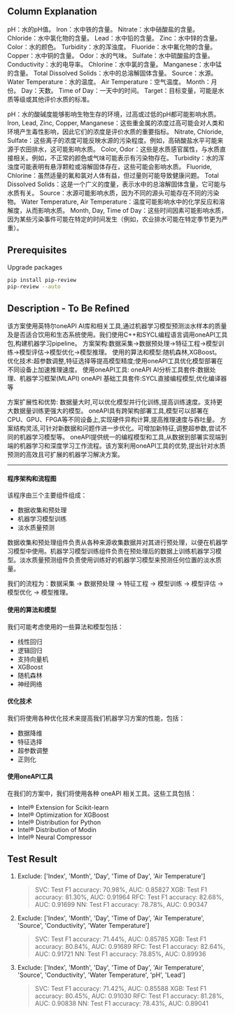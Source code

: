 ## Column Explanation
pH：水的pH值。
Iron：水中铁的含量。
Nitrate：水中硝酸盐的含量。
Chloride：水中氯化物的含量。
Lead：水中铅的含量。
Zinc：水中锌的含量。
Color：水的颜色。
Turbidity：水的浑浊度。
Fluoride：水中氟化物的含量。
Copper：水中铜的含量。
Odor：水的气味。
Sulfate：水中硫酸盐的含量。
Conductivity：水的电导率。
Chlorine：水中氯的含量。
Manganese：水中锰的含量。
Total Dissolved Solids：水中的总溶解固体含量。
Source：水源。
Water Temperature：水的温度。
Air Temperature：空气温度。
Month：月份。
Day：天数。
Time of Day：一天中的时间。
Target：目标变量，可能是水质等级或其他评价水质的标准。

pH：水的酸碱度能够影响生物生存的环境，过高或过低的pH都可能影响水质。
Iron, Lead, Zinc, Copper, Manganese：这些重金属的浓度过高可能会对人类和环境产生毒性影响，因此它们的浓度是评价水质的重要指标。
Nitrate, Chloride, Sulfate：这些离子的浓度可能反映水源的污染程度。例如，高硝酸盐水平可能来源于农田排水，这可能影响水质。
Color, Odor：这些是水质感官属性，与水质直接相关。例如，不正常的颜色或气味可能表示有污染物存在。
Turbidity：水的浑浊度可能表明有悬浮颗粒或溶解固体存在，这些可能会影响水质。
Fluoride, Chlorine：虽然适量的氟和氯对人体有益，但过量则可能导致健康问题。
Total Dissolved Solids：这是一个广义的度量，表示水中的总溶解固体含量，它可能与水质有关。
Source：水源可能影响水质，因为不同的源头可能存在不同的污染物。
Water Temperature, Air Temperature：温度可能影响水中的化学反应和溶解度，从而影响水质。
Month, Day, Time of Day：这些时间因素可能影响水质，因为某些污染事件可能在特定的时间发生（例如，农业排水可能在特定季节更为严重）。

## Prerequisites
Upgrade packages

```sh
pip install pip-review
pip-review --auto
```

## Description - To Be Refined
该方案使用英特尔oneAPI AI库和相关工具,通过机器学习模型预测淡水样本的质量及是否适合饮用和生态系统使用。我们使用C++和SYCL编程语言调用oneAPI工具包,构建机器学习pipeline。
方案架构:数据采集->数据预处理->特征工程->模型训练->模型评估->模型优化->模型推理。
使用的算法和模型:随机森林,XGBoost。
优化技术:超参数调整,特征选择等提高模型精度;使用oneAPI工具优化模型部署在不同设备上加速推理速度。
使用oneAPI工具:
oneAPI AI分析工具套件:数据处理、机器学习框架(MLAPI)
oneAPI 基础工具套件:SYCL直接编程模型,优化编译器等

方案扩展性和优势:
数据量大时,可以优化模型并行化训练,提高训练速度。支持更大数据量训练更强大的模型。
oneAPI具有跨架构部署工具,模型可以部署在CPU、GPU、FPGA等不同设备上,实现硬件异构计算,提高推理速度与吞吐量。
方案结构灵活,可针对新数据和问题作进一步优化。可增加新特征,调整超参数,尝试不同的机器学习模型等。
oneAPI提供统一的编程模型和工具,从数据到部署实现端到端的机器学习和深度学习工作流程。该方案利用oneAPI工具的优势,提出针对水质预测的高效且可扩展的机器学习解决方案。

---

#### 程序架构和流程图

该程序由三个主要组件组成：

- 数据收集和预处理
- 机器学习模型训练
- 淡水质量预测

数据收集和预处理组件负责从各种来源收集数据并对其进行预处理，以便在机器学习模型中使用。机器学习模型训练组件负责在预处理后的数据上训练机器学习模型。淡水质量预测组件负责使用训练好的机器学习模型来预测任何位置的淡水质量。

我们的流程为：数据采集 -> 数据预处理 -> 特征工程 -> 模型训练 -> 模型评估 -> 模型优化 -> 模型推理。

#### 使用的算法和模型

我们可能考虑使用的一些算法和模型包括：

- 线性回归
- 逻辑回归
- 支持向量机
- XGBoost
- 随机森林
- 神经网络

#### 优化技术

我们将使用各种优化技术来提高我们机器学习方案的性能，包括：

- 数据降维
- 特征选择
- 超参数调整
- 正则化

#### 使用oneAPI工具

在我们的方案中，我们将使用各种 oneAPI 相关工具。这些工具包括：

- Intel® Extension for Scikit-learn
- Intel® Optimization for XGBoost
- Intel® Distribution for Python
- Intel® Distribution of Modin
- Intel® Neural Compressor


## Test Result

1. Exclude: ['Index', 'Month', 'Day', 'Time of Day', 'Air Temperature']
    > SVC: Test F1 accuracy: 70.98%, AUC: 0.85827
    > XGB: Test F1 accuracy: 81.30%, AUC: 0.91964
    > RFC: Test F1 accuracy: 82.68%, AUC: 0.91699
    > NN:  Test F1 accuracy: 78.78%, AUC: 0.90347

2. Exclude: ['Index', 'Month', 'Day', 'Time of Day', 'Air Temperature', 'Source', 'Conductivity', 'Water Temperature']
    > SVC: Test F1 accuracy: 71.44%, AUC: 0.85785
    > XGB: Test F1 accuracy: 80.84%, AUC: 0.91689
    > RFC: Test F1 accuracy: 82.64%, AUC: 0.91721
    > NN:  Test F1 accuracy: 78.85%, AUC: 0.89936
    
3. Exclude: ['Index', 'Month', 'Day', 'Time of Day', 'Air Temperature', 'Source', 'Conductivity', 'Water Temperature', 'pH', 'Lead']
    > SVC: Test F1 accuracy: 71.42%, AUC: 0.85588
    > XGB: Test F1 accuracy: 80.45%, AUC: 0.91030
    > RFC: Test F1 accuracy: 81.28%, AUC: 0.90838
    > NN:  Test F1 accuracy: 78.43%, AUC: 0.89041

